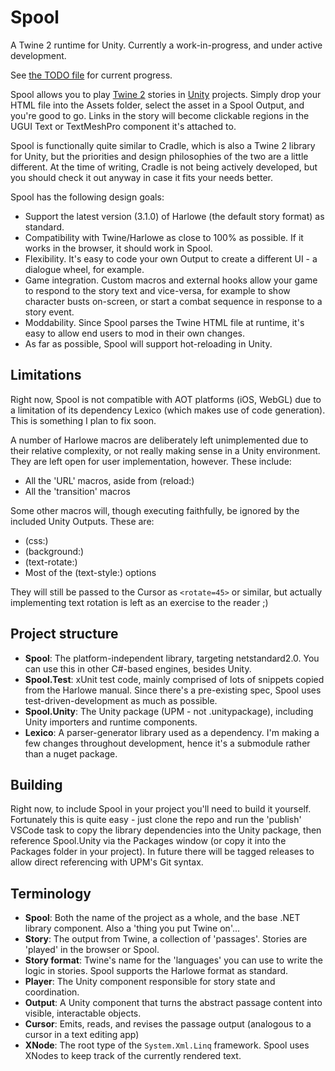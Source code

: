 # Spool

A Twine 2 runtime for Unity. Currently a work-in-progress, and under active development.

See [the TODO file](./TODO) for current progress.

Spool allows you to play [Twine 2](https://twinery.org/2) stories in [Unity](https://unity3d.com) projects. Simply drop your HTML file into the Assets folder, select the asset in a Spool Output, and you're good to go. Links in the story will become clickable regions in the UGUI Text or TextMeshPro component it's attached to.

Spool is functionally quite similar to Cradle, which is also a Twine 2 library for Unity, but the priorities and design philosophies of the two are a little different. At the time of writing, Cradle is not being actively developed, but you should check it out anyway in case it fits your needs better.

Spool has the following design goals:

* Support the latest version (3.1.0) of Harlowe (the default story format) as standard.
* Compatibility with Twine/Harlowe as close to 100% as possible. If it works in the browser, it should work in Spool.
* Flexibility. It's easy to code your own Output to create a different UI - a dialogue wheel, for example.
* Game integration. Custom macros and external hooks allow your game to respond to the story text and vice-versa, for example to show character busts on-screen, or start a combat sequence in response to a story event.
* Moddability. Since Spool parses the Twine HTML file at runtime, it's easy to allow end users to mod in their own changes.
* As far as possible, Spool will support hot-reloading in Unity.

## Limitations

Right now, Spool is not compatible with AOT platforms (iOS, WebGL) due to a limitation of its dependency Lexico (which makes use of code generation). This is something I plan to fix soon.

A number of Harlowe macros are deliberately left unimplemented due to their relative complexity, or not really making sense in a Unity environment. They are left open for user implementation, however. These include:
* All the 'URL' macros, aside from (reload:)
* All the 'transition' macros

Some other macros will, though executing faithfully, be ignored by the included Unity Outputs. These are:
* (css:)
* (background:)
* (text-rotate:)
* Most of the (text-style:) options

They will still be passed to the Cursor as `<rotate=45>` or similar, but actually implementing text rotation is left as an exercise to the reader ;)

## Project structure

* **Spool**: The platform-independent library, targeting netstandard2.0. You can use this in other C#-based engines, besides Unity.
* **Spool.Test**: xUnit test code, mainly comprised of lots of snippets copied from the Harlowe manual. Since there's a pre-existing spec, Spool uses test-driven-development as much as possible.
* **Spool.Unity**: The Unity package (UPM - not .unitypackage), including Unity importers and runtime components.
* **Lexico**: A parser-generator library used as a dependency. I'm making a few changes throughout development, hence it's a submodule rather than a nuget package.

## Building

Right now, to include Spool in your project you'll need to build it yourself. Fortunately this is quite easy - just clone the repo and run the 'publish' VSCode task to copy the library dependencies into the Unity package, then reference Spool.Unity via the Packages window (or copy it into the Packages folder in your project). In future there will be tagged releases to allow direct referencing with UPM's Git syntax.

## Terminology

* **Spool**: Both the name of the project as a whole, and the base .NET library component. Also a 'thing you put Twine on'...
* **Story**: The output from Twine, a collection of 'passages'. Stories are 'played' in the browser or Spool.
* **Story format**: Twine's name for the 'languages' you can use to write the logic in stories. Spool supports the Harlowe format as standard.
* **Player**: The Unity component responsible for story state and coordination.
* **Output**: A Unity component that turns the abstract passage content into visible, interactable objects.
* **Cursor**: Emits, reads, and revises the passage output (analogous to a cursor in a text editing app)
* **XNode**: The root type of the `System.Xml.Linq` framework. Spool uses XNodes to keep track of the currently rendered text.